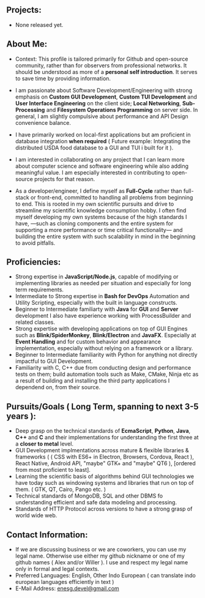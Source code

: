 ## Projects:
  * None released yet.

## About Me:
     
  * Context: This profile is tailored primarily for Github and open-source community, rather than for observers from professional networks. It should be understood as more of a **personal self introduction**. It serves to save time by providing information.
 
  * I am passionate about Software Development/Engineering with strong emphasis on **Custom GUI Development**, **Custom TUI Development** and **User Interface Engineering** on the client side; **Local Networking**, **Sub-Processing** and **Filesystem Operations Programming** on server side. In general, I am slightly compulsive about performance and API Design convenience balance.
  
  * I have primarily worked on local-first applications but am proficient in database integration **when required** ( Future example: Integrating the distributed USDA food database to a GUI and TUI i built for it ).
  
  * I am interested in collaborating on any project that I can learn more about computer science and software engineering while also adding meaningful value. I am especially interested in contributing to open-source projects for that reason.
  
  * As a developer/engineer, I define myself as **Full-Cycle** rather than full-stack or front-end, committed to handling all problems from beginning to end. This is rooted in my own scientific pursuits and drive to streamline my scientific knowledge consumption hobby. I often find myself developing my own systems because of the high standards I have, —such as cloning components and the entire system for supporting a more performance or time critical functionality— and building the entire system with such scalability in mind in the beginning to avoid pitfalls. 


  
## Proficiencies: 
* Strong expertise in **JavaScript/Node.js**, capable of modifying or implementing libraries as needed per situation and especially for long term requirements.
* Intermediate to Strong expertise in **Bash for DevOps** Automation and Utility Scripting, especially with the built in language constructs.
* Beginner to Intermediate familiarty with **Java** for **GUI** and **Server** development I also have experience working with ProcessBuilder and related classes.
* Strong expertise with developing applications on top of GUI Engines such as **Blink/SpiderMonkey**, **Blink/Electron** and **JavaFX**. Especially at **Event Handling** and for custom behavior and appearance implementation, especially without relying on a framework or a library.
* Beginner to Intermediate familiarity with Python for anything not directly impactful to GUI Development.
* Familiarity with C, C++ due from conducting design and performance tests on them; build automation tools such as Make, CMake, Ninja etc as a result of building and installing the third party applications I dependend on, from their source.


## Pursuits/Goals ( Long Term, spanning to next 3-5 years ): 
* Deep grasp on the technical standards of **EcmaScript**, **Python**, **Java**, **C++** and **C** and their implementations for understanding the first three at a **closer to metal** level.
* GUI Development implmentations across mature & flexible libraries & frameworks ( ( CSS with ES6+ in Electron, Browsers, Cordova, React ), React Native, Android API, "maybe" GTK+ and "maybe" QT6 ), [ordered from most proficient to least].
* Learning the scientific basis of algorithms behind GUI technologies we have today such as windowing systems and libraries that run on top of them. ( GTK, QT, Cairo, Pango etc. )
* Technical standards of MongoDB, SQL and other DBMS fo understanding efficient and safe data modeling and processing.
* Standards of HTTP Protocol across versions to have a strong grasp of world wide web.


  
## Contact Information: 
 * If we are discussing business or we are coworkers, 
  you can use my legal name. Otherwise use either my 
  github nickname or one of my github names ( Alex and/or Willer ). 
  I use and respect my legal name only in formal and legal contexts.
 * Preferred Languages: English, Other Indo European ( can translate indo european languages efficiently in text )
 * E-Mail Address: enesg.devel@gmail.com


<!---
RareByteStream/RareByteStream is a ✨ special ✨ repository because its `README.md` (this file) appears on your GitHub profile.
You can click the Preview link to take a look at your changes.
--->
